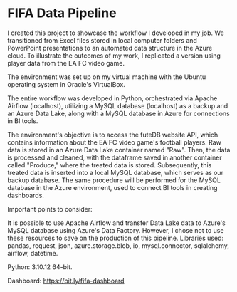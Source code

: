 # FIFA Data Pipeline

I created this project to showcase the workflow I developed in my job. We transitioned from Excel files stored in local computer folders and PowerPoint presentations to an automated data structure in the Azure cloud. To illustrate the outcomes of my work, I replicated a version using player data from the EA FC video game.

The environment was set up on my virtual machine with the Ubuntu operating system in Oracle's VirtualBox.

The entire workflow was developed in Python, orchestrated via Apache Airflow (localhost), utilizing a MySQL database (localhost) as a backup and an Azure Data Lake, along with a MySQL database in Azure for connections in BI tools.

The environment's objective is to access the futeDB website API, which contains information about the EA FC video game's football players. Raw data is stored in an Azure Data Lake container named "Raw". Then, the data is processed and cleaned, with the dataframe saved in another container called "Produce," where the treated data is stored. Subsequently, this treated data is inserted into a local MySQL database, which serves as our backup database. The same procedure will be performed for the MySQL database in the Azure environment, used to connect BI tools in creating dashboards.

Important points to consider:

It is possible to use Apache Airflow and transfer Data Lake data to Azure's MySQL database using Azure's Data Factory. However, I chose not to use these resources to save on the production of this pipeline.
Libraries used: pandas, request, json, azure.storage.blob, io, mysql.connector, sqlalchemy, airflow, datetime.

Python: 3.10.12 64-bit.

Dashboard: https://bit.ly/fifa-dashboard
